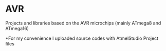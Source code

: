 # AVR
Projects and libraries based on the AVR microchips (mainly ATmega8 and ATmega16)

*For my convenience I uploaded source codes with AtmelStudio Project files
